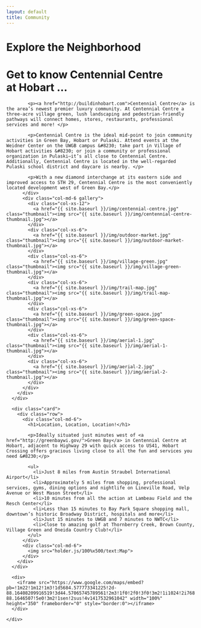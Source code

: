 ```yaml
---
layout: default
title: Community
---
```


<div class="container">
  <div class="row">
    <div class="col-md-8 center-block">
      <div class="card header-card">
        <h1>Explore the Neighborhood</h1>
      </div>
    </div>
    <div class="col-md-12">
      <div class="card">
        <div class="row">
          <div class="col-md-6">
            <h1>Get to know Centennial Centre at&nbsp;Hobart&nbsp;&#8230;</h1>
            
            <p><a href="http://buildinhobart.com">Centennial Centre</a> is the area’s newest premier luxury community. At Centennial Centre a three-acre village green, lush landscaping and pedestrian-friendly pathways will connect homes, stores, restaurants, professional services and more! </p>
            
            <p>Centennial Centre is the ideal mid-point to join community activities in Green Bay, Hobart or Pulaski. Attend events at the Weidner Center on the UWGB campus &#8230; take part in Village of Hobart activities &#8230; or join a community or professional organization in Pulaski—it’s all close to Centennial Centre.  Additionally, Centennial Centre is located in the well-regarded Pulaski school district and daycare is nearby. </p>
            
            <p>With a new diamond interchange at its eastern side and improved access to STH 29, Centennial Centre is the most conveniently located development west of Green Bay.</p>
          </div>
          <div class="col-md-6 gallery">
            <div class="col-xs-12">
              <a href="{{ site.baseurl }}/img/centennial-centre.jpg" class="thumbnail"><img src="{{ site.baseurl }}/img/centennial-centre-thumbnail.jpg"></a>
            </div>
            <div class="col-xs-6">
              <a href="{{ site.baseurl }}/img/outdoor-market.jpg" class="thumbnail"><img src="{{ site.baseurl }}/img/outdoor-market-thumbnail.jpg"></a>
            </div>
            <div class="col-xs-6">
              <a href="{{ site.baseurl }}/img/village-green.jpg" class="thumbnail"><img src="{{ site.baseurl }}/img/village-green-thumbnail.jpg"></a>
            </div>
            <div class="col-xs-6">
              <a href="{{ site.baseurl }}/img/trail-map.jpg" class="thumbnail"><img src="{{ site.baseurl }}/img/trail-map-thumbnail.jpg"></a>
            </div>
            <div class="col-xs-6">
              <a href="{{ site.baseurl }}/img/green-space.jpg" class="thumbnail"><img src="{{ site.baseurl }}/img/green-space-thumbnail.jpg"></a>
            </div>
            <div class="col-xs-6">
              <a href="{{ site.baseurl }}/img/aerial-1.jpg" class="thumbnail"><img src="{{ site.baseurl }}/img/aerial-1-thumbnail.jpg"></a>
            </div>
            <div class="col-xs-6">
              <a href="{{ site.baseurl }}/img/aerial-2.jpg" class="thumbnail"><img src="{{ site.baseurl }}/img/aerial-2-thumbnail.jpg"></a>
            </div>
          </div>
        </div>
      </div>
      
      <div class="card">
        <div class="row">
          <div class="col-md-6">
            <h1>Location, Location, Location!</h1>
            
            <p>Ideally situated just minutes west of <a href="http://greenbaywi.gov/">Green Bay</a> in Centennial Centre at Hobart, adjacent to Highway 29 with quick access to US41, Hobart Crossing offers gracious living close to all the fun and services you need &#8230;</p>
            
            <ul>
              <li>Just 8 miles from Austin Straubel International Airport</li>
              <li>Approximately 5 miles from shopping, professional services, gyms, dining options and nightlife on Lineville Road, Velp Avenue or West Mason Street</li>
              <li>10 minutes from all the action at Lambeau Field and the Resch Center</li>
              <li>Less than 15 minutes to Bay Park Square shopping mall, downtown’s historic Broadway District, hospitals and more</li>
              <li>Just 15 minutes to UWGB and 7 minutes to NWTC</li>
              <li>Close to amazing golf at Thornberry Creek, Brown County, Village Green and Oneida Country Club!</li>
            </ul>
          </div>
          <div class="col-md-6">
            <img src="holder.js/100%x500/text:Map">
          </div>
        </div>
      </div>
      
      <div>
        <iframe src="https://www.google.com/maps/embed?pb=!1m22!1m12!1m3!1d5684.577773341225!2d-88.16408209916519!3d44.57065745789561!2m3!1f0!2f0!3f0!3m2!1i1024!2i768!4f13.1!4m7!1i0!3e1!4m0!4m3!3m2!1d44.5672944!2d-88.1646507!5e0!3m2!1sen!2sus!4v1417532961042" width="100%" height="350" frameborder="0" style="border:0"></iframe>
      </div>
      
    </div>
  </div>
</div>


